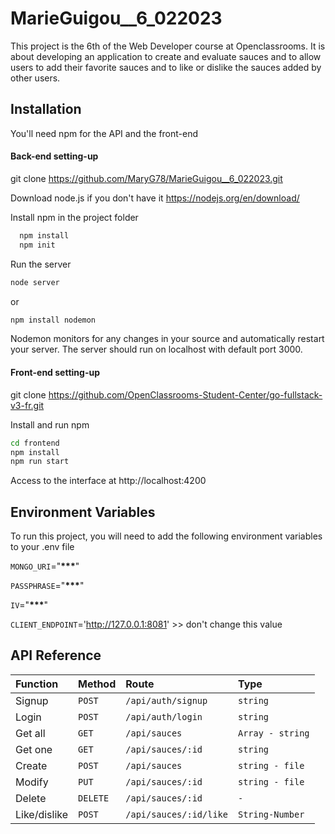 # MarieGuigou\_\_6_022023

This project is the 6th of the Web Developer course at Openclassrooms.
It is about developing an application to create and evaluate sauces and to allow users to add their favorite sauces and to like or dislike the sauces added by other users.

## Installation

You'll need npm for the API and the front-end

#### Back-end setting-up

git clone https://github.com/MaryG78/MarieGuigou__6_022023.git

Download node.js if you don't have it
https://nodejs.org/en/download/

Install npm in the project folder

```bash
  npm install
  npm init
```

Run the server

```bash
node server
```

or

```bash
npm install nodemon
```

Nodemon monitors for any changes in your source and automatically restart your server.
The server should run on localhost with default port 3000.

#### Front-end setting-up

git clone https://github.com/OpenClassrooms-Student-Center/go-fullstack-v3-fr.git

Install and run npm

```bash
cd frontend
npm install
npm run start
```

Access to the interface at http://localhost:4200

## Environment Variables

To run this project, you will need to add the following environment variables to your .env file

`MONGO_URI`="**\*\*\***"

`PASSPHRASE`="**\*\*\***"

`IV`="**\*\*\***"

`CLIENT_ENDPOINT`='http://127.0.0.1:8081' >> don't change this value

## API Reference

| Function     | Method   | Route                  | Type             |
| :----------- | :------- | :--------------------- | :--------------- |
| Signup       | `POST`   | `/api/auth/signup`     | `string`         |
| Login        | `POST`   | `/api/auth/login`      | `string`         |
| Get all      | `GET`    | `/api/sauces`          | `Array - string` |
| Get one      | `GET`    | `/api/sauces/:id`      | `string`         |
| Create       | `POST`   | `/api/sauces`          | `string - file`  |
| Modify       | `PUT`    | `/api/sauces/:id`      | `string - file`  |
| Delete       | `DELETE` | `/api/sauces/:id`      | `-`              |
| Like/dislike | `POST`   | `/api/sauces/:id/like` | `String-Number`  |
